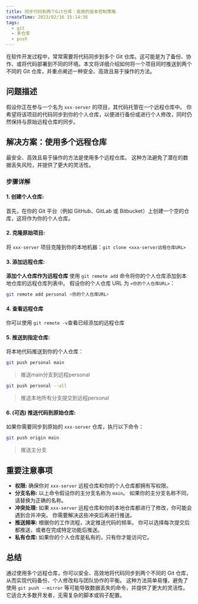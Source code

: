 ```yaml
---
title: 同步代码到两个Git仓库：高效的版本控制策略
createTime: 2023/02/16 15:14:36
tags:
  - git
  - 多仓库
  - push
---
```



在软件开发过程中，常常需要将代码同步到多个 Git 仓库。这可能是为了备份、协作、或将代码部署到不同的环境。本文将详细介绍如何将一个项目同时推送到两个不同的 Git 仓库，并重点阐述一种安全、高效且易于操作的方法。

##  问题描述
假设你正在参与一个名为 `xxx-server` 的项目，其代码托管在一个远程仓库中。 你希望将该项目的代码同步到你的个人仓库，以便进行备份或进行个人修改，同时仍然保持与原始远程仓库的同步。

## 解决方案：使用多个远程仓库


最安全、高效且易于操作的方法是使用多个远程仓库。 这种方法避免了潜在的数据丢失风险，并提供了更大的灵活性。

###  步骤详解

#### 1. **创建个人仓库:** 

首先，在你的 Git 平台（例如 GitHub、GitLab 或 Bitbucket）上创建一个空的仓库，这将作为你的个人仓库。
#### 2. **克隆原始项目:**
将 `xxx-server` 项目克隆到你的本地机器：`git clone <xxx-server远程仓库URL>`
#### 3. **添加远程仓库:**
**添加个人仓库作为远程仓库**
使用 `git remote add` 命令将你的个人仓库添加到本地仓库的远程仓库列表中。 假设你的个人仓库 URL 为 `<你的个人仓库URL>`：

```bash
git remote add personal <你的个人仓库URL>
```
#### **4. 查看远程仓库**

你可以使用 `git remote -v`查看已经添加的远程仓库
#### 5. **推送到指定仓库:**
将本地代码推送到你的个人仓库：
```bash
git push personal main
```
> 推送main分支到远程personal 

```bash
git push personal --all
```
> 推送本地所有分支提交到远程personal

#### 6. **(可选) 推送代码到原始仓库:** 
如果你需要同步到原始的 `xxx-server` 仓库，执行以下命令：
```bash
git push origin main
```
>  推送主分支

##  重要注意事项

- **权限:** 确保你对 `xxx-server` 远程仓库和你的个人仓库都拥有写权限。
- **分支名称:** 以上命令假设你的主分支名称为 `main`。 如果你的主分支名称不同，请替换为正确的名称。
- **冲突处理:** 如果 `xxx-server` 远程仓库和你的本地仓库都进行了修改，你可能会遇到合并冲突。 你需要解决这些冲突后再进行推送。
- **推送频率:** 根据你的工作流程，决定推送代码的频率。 你可以选择每次提交后都推送，或者在完成特定功能后推送。
- **私有仓库:** 如果你的个人仓库是私有的，只有你才能访问它。
## 总结

通过使用多个远程仓库，你可以安全、高效地将代码同步到两个不同的 Git 仓库，从而实现代码备份、个人修改和与团队协作的平衡。 这种方法简单易懂，避免了使用 `git push --mirror` 等可能导致数据丢失的命令，并提供了更大的灵活性。 它适合大多数开发者，无需复杂的脚本或钩子配置。
